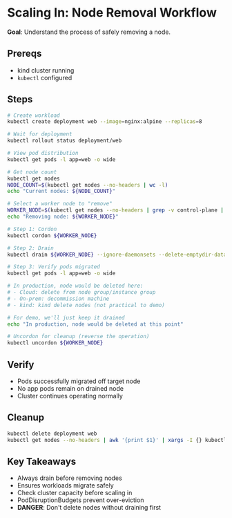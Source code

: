 # Scaling In: Node Removal Workflow

**Goal**: Understand the process of safely removing a node.

## Prereqs

- kind cluster running
- `kubectl` configured

## Steps

```bash
# Create workload
kubectl create deployment web --image=nginx:alpine --replicas=8

# Wait for deployment
kubectl rollout status deployment/web

# View pod distribution
kubectl get pods -l app=web -o wide

# Get node count
kubectl get nodes
NODE_COUNT=$(kubectl get nodes --no-headers | wc -l)
echo "Current nodes: ${NODE_COUNT}"

# Select a worker node to "remove"
WORKER_NODE=$(kubectl get nodes --no-headers | grep -v control-plane | head -1 | awk '{print $1}')
echo "Removing node: ${WORKER_NODE}"

# Step 1: Cordon
kubectl cordon ${WORKER_NODE}

# Step 2: Drain
kubectl drain ${WORKER_NODE} --ignore-daemonsets --delete-emptydir-data

# Step 3: Verify pods migrated
kubectl get pods -l app=web -o wide

# In production, node would be deleted here:
# - Cloud: delete from node group/instance group
# - On-prem: decommission machine
# - kind: kind delete nodes (not practical to demo)

# For demo, we'll just keep it drained
echo "In production, node would be deleted at this point"

# Uncordon for cleanup (reverse the operation)
kubectl uncordon ${WORKER_NODE}
```

## Verify

- Pods successfully migrated off target node
- No app pods remain on drained node
- Cluster continues operating normally

## Cleanup

```bash
kubectl delete deployment web
kubectl get nodes --no-headers | awk '{print $1}' | xargs -I {} kubectl uncordon {} 2>/dev/null || true
```

## Key Takeaways

- Always drain before removing nodes
- Ensures workloads migrate safely
- Check cluster capacity before scaling in
- PodDisruptionBudgets prevent over-eviction
- **DANGER**: Don't delete nodes without draining first
